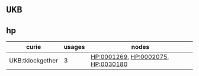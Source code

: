 # `UKB`

## hp

| curie            |   usages | nodes                                                                                                                                             |
|------------------|----------|---------------------------------------------------------------------------------------------------------------------------------------------------|
| UKB:tklockgether |        3 | [HP:0001269](https://bioregistry.io/HP:0001269), [HP:0002075](https://bioregistry.io/HP:0002075), [HP:0030180](https://bioregistry.io/HP:0030180) |

